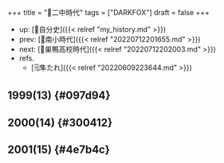 +++
title = "🦊二中時代"
tags = ["DARKFOX"]
draft = false
+++

-   up: [🦊自分史]({{< relref "my_history.md" >}})
-   prev: [🦊南小時代]({{< relref "20220712201655.md" >}})
-   next: [🦊巣鴨高校時代]({{< relref "20220712202003.md" >}})
-   refs.
    -   [🗒隼たれ]({{< relref "20220609223644.md" >}})


## 1999(13) {#097d94}


## 2000(14) {#300412}


## 2001(15) {#4e7b4c}
